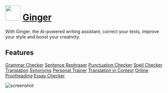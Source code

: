 ﻿# <img src="https://cdn.jsdelivr.net/gh/chtof/chocolatey-packages/automatic/gingerwriter/gingerwriter.png" width="48" height="48"/> [Ginger](https://chocolatey.org/packages/gingerwriter)

With Ginger, the AI-powered writing assistant, correct your texts, improve your style and boost your creativity.

## Features
[Grammar Checker](https://www.gingersoftware.com/grammarcheck)
[Sentence Rephraser](https://www.gingersoftware.com/products/sentence-rephraser)
[Punctuation Checker](https://www.gingersoftware.com/punctuation-checker)
[Spell Checker](https://www.gingersoftware.com/spellcheck)
[Translation](https://context.reverso.net/translation/)
[Synonyms](https://synonyms.reverso.net/synonym/)
[Personal Trainer](https://www.gingersoftware.com/products/english-personal-trainer)
[Translation in Context](https://www.gingersoftware.com/translation)
[Online Proofreading](https://www.gingersoftware.com/proofreading)
[Essay Checker](https://www.gingersoftware.com/essay-checker)

![screenshot](https://cdn.jsdelivr.net/gh/chtof/chocolatey-packages/automatic/gingerwriter/screenshot.png)